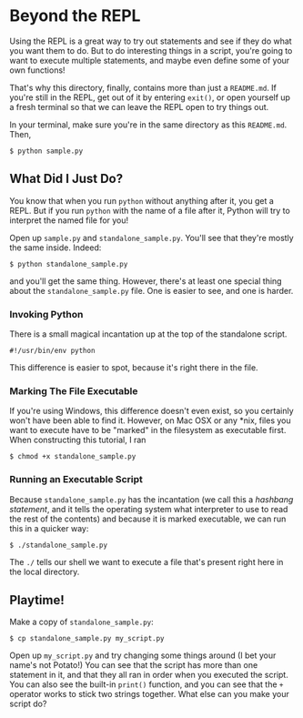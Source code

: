 # Beyond the REPL

Using the REPL is a great way to try out statements and see if they do what you want them to do. But to do interesting things in a script, you're going to want to execute multiple statements, and maybe even define some of your own functions!

That's why this directory, finally, contains more than just a `README.md`. If you're still in the REPL, get out of it by entering `exit()`, or open yourself up a fresh terminal so that we can leave the REPL open to try things out.

In your terminal, make sure you're in the same directory as this `README.md`. Then,

```
$ python sample.py 
```

## What Did I Just Do?

You know that when you run `python` without anything after it, you get a REPL. But if you run `python` with the name of a file after it, Python will try to interpret the named file for you!

Open up `sample.py` and `standalone_sample.py`. You'll see that they're mostly the same inside. Indeed:

```
$ python standalone_sample.py 
```

and you'll get the same thing. However, there's at least one special thing about the `standalone_sample.py` file. One is easier to see, and one is harder.

### Invoking Python

There is a small magical incantation up at the top of the standalone script.

```
#!/usr/bin/env python
```

This difference is easier to spot, because it's right there in the file.

### Marking The File Executable

If you're using Windows, this difference doesn't even exist, so you certainly won't have been able to find it. However, on Mac OSX or any *nix, files you want to execute have to be "marked" in the filesystem as executable first. When constructing this tutorial, I ran

```
$ chmod +x standalone_sample.py 
```

### Running an Executable Script

Because `standalone_sample.py` has the incantation (we call this a *hashbang statement*, and it tells the operating system what interpreter to use to read the rest of the contents) and because it is marked executable, we can run this in a quicker way:

```
$ ./standalone_sample.py 
```

The `./` tells our shell we want to execute a file that's present right here in the local directory.

## Playtime!

Make a copy of `standalone_sample.py`:

```
$ cp standalone_sample.py my_script.py
```

Open up `my_script.py` and try changing some things around (I bet your name's not Potato!) You can see that the script has more than one statement in it, and that they all ran in order when you executed the script. You can also see the built-in `print()` function, and you can see that the `+` operator works to stick two strings together. What else can you make your script do?